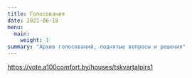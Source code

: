 ```yaml
---
title: Голосования
date: 2021-06-18
menu:
  main:
    weight: 1
summary: "Архив голосований, поднятые вопросы и решения"
---
```


https://vote.a100comfort.by/houses/tskvartalpirs1
